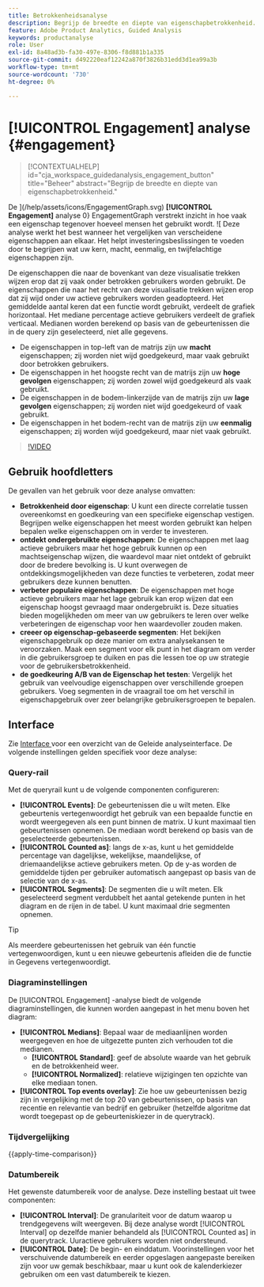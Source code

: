 ```yaml
---
title: Betrokkenheidsanalyse
description: Begrijp de breedte en diepte van eigenschapbetrokkenheid.
feature: Adobe Product Analytics, Guided Analysis
keywords: productanalyse
role: User
exl-id: 8a48ad3b-fa30-497e-8306-f8d881b1a335
source-git-commit: d492220eaf12242a870f3826b31edd3d1ea99a3b
workflow-type: tm+mt
source-wordcount: '730'
ht-degree: 0%

---
```


# [!UICONTROL Engagement] analyse {#engagement}

<!-- markdownlint-disable MD034 -->

>[!CONTEXTUALHELP]
>id="cja_workspace_guidedanalysis_engagement_button"
>title="Beheer"
>abstract="Begrijp de breedte en diepte van eigenschapbetrokkenheid."

<!-- markdownlint-enable MD034 -->


De ](/help/assets/icons/EngagementGraph.svg) **[!UICONTROL Engagement]** analyse 0} EngagementGraph verstrekt inzicht in hoe vaak een eigenschap tegenover hoeveel mensen het gebruikt wordt. ![ Deze analyse werkt het best wanneer het vergelijken van verscheidene eigenschappen aan elkaar. Het helpt investeringsbeslissingen te voeden door te begrijpen wat uw kern, macht, eenmalig, en twijfelachtige eigenschappen zijn.

De eigenschappen die naar de bovenkant van deze visualisatie trekken wijzen erop dat zij vaak onder betrokken gebruikers worden gebruikt. De eigenschappen die naar het recht van deze visualisatie trekken wijzen erop dat zij wijd onder uw actieve gebruikers worden geadopteerd. Het gemiddelde aantal keren dat een functie wordt gebruikt, verdeelt de grafiek horizontaal. Het mediane percentage actieve gebruikers verdeelt de grafiek verticaal. Medianen worden berekend op basis van de gebeurtenissen die in de query zijn geselecteerd, niet alle gegevens.

* De eigenschappen in top-left van de matrijs zijn uw **macht** eigenschappen; zij worden niet wijd goedgekeurd, maar vaak gebruikt door betrokken gebruikers.
* De eigenschappen in het hoogste recht van de matrijs zijn uw **hoge gevolgen** eigenschappen; zij worden zowel wijd goedgekeurd als vaak gebruikt.
* De eigenschappen in de bodem-linkerzijde van de matrijs zijn uw **lage gevolgen** eigenschappen; zij worden niet wijd goedgekeurd of vaak gebruikt.
* De eigenschappen in het bodem-recht van de matrijs zijn uw **eenmalig** eigenschappen; zij worden wijd goedgekeurd, maar niet vaak gebruikt.

>[!VIDEO](https://video.tv.adobe.com/v/3429489/&learn=on)


## Gebruik hoofdletters

De gevallen van het gebruik voor deze analyse omvatten:

* **Betrokkenheid door eigenschap**: U kunt een directe correlatie tussen overeenkomst en goedkeuring van een specifieke eigenschap vestigen. Begrijpen welke eigenschappen het meest worden gebruikt kan helpen bepalen welke eigenschappen om in verder te investeren.
* **ontdekt ondergebruikte eigenschappen**: De eigenschappen met laag actieve gebruikers maar het hoge gebruik kunnen op een machtseigenschap wijzen, die waardevol maar niet ontdekt of gebruikt door de bredere bevolking is. U kunt overwegen de ontdekkingsmogelijkheden van deze functies te verbeteren, zodat meer gebruikers deze kunnen benutten.
* **verbeter populaire eigenschappen**: De eigenschappen met hoge actieve gebruikers maar het lage gebruik kan erop wijzen dat een eigenschap hoogst gevraagd maar ondergebruikt is. Deze situaties bieden mogelijkheden om meer van uw gebruikers te leren over welke verbeteringen de eigenschap voor hen waardevoller zouden maken.
* **creeer op eigenschap-gebaseerde segmenten**: Het bekijken eigenschapgebruik op deze manier om extra analysekansen te veroorzaken. Maak een segment voor elk punt in het diagram om verder in die gebruikersgroep te duiken en pas die lessen toe op uw strategie voor de gebruikersbetrokkenheid.
* **de goedkeuring A/B van de Eigenschap het testen**: Vergelijk het gebruik van veelvoudige eigenschappen over verschillende groepen gebruikers. Voeg segmenten in de vraagrail toe om het verschil in eigenschapgebruik over zeer belangrijke gebruikersgroepen te bepalen.

## Interface

Zie [ Interface ](../overview.md#interface) voor een overzicht van de Geleide analyseinterface. De volgende instellingen gelden specifiek voor deze analyse:

### Query-rail

Met de queryrail kunt u de volgende componenten configureren:

* **[!UICONTROL Events]**: De gebeurtenissen die u wilt meten. Elke gebeurtenis vertegenwoordigt het gebruik van een bepaalde functie en wordt weergegeven als een punt binnen de matrix. U kunt maximaal tien gebeurtenissen opnemen. De mediaan wordt berekend op basis van de geselecteerde gebeurtenissen.
* **[!UICONTROL Counted as]**: langs de x-as, kunt u het gemiddelde percentage van dagelijkse, wekelijkse, maandelijkse, of driemaandelijkse actieve gebruikers meten. Op de y-as worden de gemiddelde tijden per gebruiker automatisch aangepast op basis van de selectie van de x-as.
* **[!UICONTROL Segments]**: De segmenten die u wilt meten. Elk geselecteerd segment verdubbelt het aantal getekende punten in het diagram en de rijen in de tabel. U kunt maximaal drie segmenten opnemen.

>[!TIP]
>
>Als meerdere gebeurtenissen het gebruik van één functie vertegenwoordigen, kunt u een nieuwe gebeurtenis afleiden die de functie in Gegevens vertegenwoordigt.

### Diagraminstellingen

De [!UICONTROL Engagement] -analyse biedt de volgende diagraminstellingen, die kunnen worden aangepast in het menu boven het diagram:

* **[!UICONTROL Medians]**: Bepaal waar de mediaanlijnen worden weergegeven en hoe de uitgezette punten zich verhouden tot die medianen.
   * **[!UICONTROL Standard]**: geef de absolute waarde van het gebruik en de betrokkenheid weer.
   * **[!UICONTROL Normalized]**: relatieve wijzigingen ten opzichte van elke mediaan tonen.
* **[!UICONTROL Top events overlay]**: Zie hoe uw gebeurtenissen bezig zijn in vergelijking met de top 20 van gebeurtenissen, op basis van recentie en relevantie van bedrijf en gebruiker (hetzelfde algoritme dat wordt toegepast op de gebeurteniskiezer in de querytrack).

### Tijdvergelijking

{{apply-time-comparison}}

### Datumbereik

Het gewenste datumbereik voor de analyse. Deze instelling bestaat uit twee componenten:

* **[!UICONTROL Interval]**: De granulariteit voor de datum waarop u trendgegevens wilt weergeven. Bij deze analyse wordt [!UICONTROL Interval] op dezelfde manier behandeld als [!UICONTROL Counted as] in de querytrack. Uuractieve gebruikers worden niet ondersteund.
* **[!UICONTROL Date]**: De begin- en einddatum. Voorinstellingen voor het verschuivende datumbereik en eerder opgeslagen aangepaste bereiken zijn voor uw gemak beschikbaar, maar u kunt ook de kalenderkiezer gebruiken om een vast datumbereik te kiezen.

<!--
## Example

See below for an example of the analysis.

![Enagement compare](../assets/engagement-compare.png)
-->
